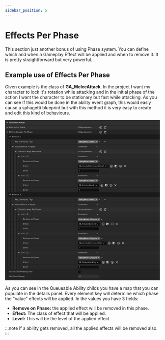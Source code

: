 ```yaml
---
sidebar_position: 5
---
```


# Effects Per Phase

This section just another bonus of using Phase system. You can define which and when a Gameplay Effect will be applied and when to remove it. It is pretty straightforward but very powerful.

## Example use of Effects Per Phase

Given example is the class of **GA_MeleeAttack**. In the project I want my character to lock it's rotation while attacking and in the initial phase of the action I want the character to be stationary but fast while attacking. As you can see If this would be done in the ability event graph, this would easly cause a sphagetti blueprint but with this method it is very easy to create and edit this kind of behaviours.

![Effect Per Phase](./img/T_EffectsPerPhase.png)

As you can see in the Queueable Ability childs you have a map that you can populate in the details panel. Every element key will determine which phase the "value" effects will be applied. 
In the values you have 3 fields:
* **Remove on Phase:** the applied effect will be removed in this phase.
* **Effect:** The class of effect that will be applied.
* **Level:** This will be the level of the applied effect.

:::note
    If a ability gets removed, all the applied effects will be removed also.
:::